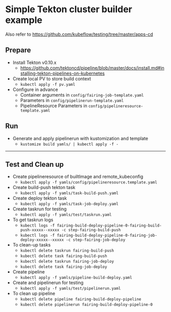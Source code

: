 # Simple Tekton cluster builder example
Also refer to https://github.com/kubeflow/testing/tree/master/apps-cd

## Prepare
* Install Tekton v0.10.x
  * https://github.com/tektoncd/pipeline/blob/master/docs/install.md#installing-tekton-pipelines-on-kubernetes
* Create local PV to store build context
  * `kubectl apply -f pv.yaml`
* Configure in advance
  * Container arguments in `config/fairing-job-template.yaml`
  * Parameters in `config/pipelinerun-template.yaml`
  * PipelineResource Parameters in `config/pipelineresource-template.yaml`

## Run
* Generate and apply pipelinerun with kustomization and template
  * `kustomize build yamls/ | kubectl apply -f -`

---

## Test and Clean up
* Create pipelineresource of builtImage and remote_kubeconfig
  * `kubectl apply -f yamls/config/pipelineresource.template.yaml`
* Create build-push tekton task
  * `kubectl apply -f yamls/task-build-push.yaml`
* Create deploy tekton task
  * `kubectl apply -f yamls/task-job-deploy.yaml`
* Create taskrun for testing
  * `kubectl apply -f yamls/test/taskrun.yaml`
* To get taskrun logs
  * `kubectl logs -f fairing-build-deploy-pipeline-0-fairing-build-push-xxxxx--xxxxx -c step-fairing-build-push`
  * `kubectl logs -f fairing-build-deploy-pipeline-0-fairing-job-deploy-xxxxx--xxxxx -c step-fairing-job-deploy`
* To clean-up tasks
  * `kubectl delete taskrun fairing-build-push`
  * `kubectl delete task fairing-build-push`
  * `kubectl delete taskrun fairing-job-deploy`
  * `kubectl delete task fairing-job-deploy`
* Create pipeline
  * `kubectl apply -f yamls/pipeline-build-deploy.yaml`
* Create and pipelinerun for testing
  * `kubectl apply -f yamls/test/pipelinerun.yaml`
* To clean up pipeline
  * `kubectl delete pipeline fairing-build-deploy-pipeline`
  * `kubectl delete pipelinerun fairing-build-deploy-pipeline-0`
